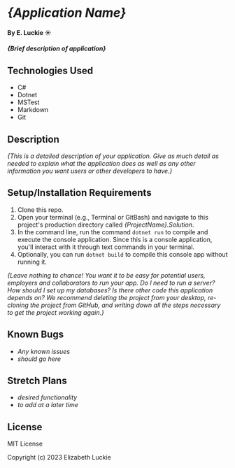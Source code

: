 # _{Application Name}_

#### By E. Luckie ☀️

#### _{Brief description of application}_

## Technologies Used

* C#
* Dotnet
* MSTest
* Markdown
* Git

## Description

_{This is a detailed description of your application. Give as much detail as needed to explain what the application does as well as any other information you want users or other developers to have.}_

## Setup/Installation Requirements

1. Clone this repo.
2. Open your terminal (e.g., Terminal or GitBash) and navigate to this project's production directory called _{ProjectName}.Solution_.
3. In the command line, run the command ``dotnet run`` to compile and execute the console application. Since this is a console application, you'll interact with it through text commands in your terminal.
4. Optionally, you can run ``dotnet build`` to compile this console app without running it.

_{Leave nothing to chance! You want it to be easy for potential users, employers and collaborators to run your app. Do I need to run a server? How should I set up my databases? Is there other code this application depends on? We recommend deleting the project from your desktop, re-cloning the project from GitHub, and writing down all the steps necessary to get the project working again.}_

## Known Bugs

* _Any known issues_
* _should go here_

## Stretch Plans

* _desired functionality_
* _to add at a later time_

## License

MIT License

Copyright (c) 2023 Elizabeth Luckie